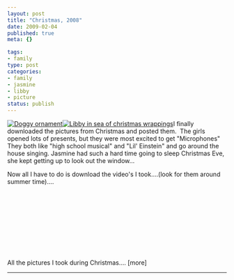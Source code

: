 ```yaml
---
layout: post
title: "Christmas, 2008"
date: 2009-02-04
published: true
meta: {}

tags:
- family
type: post
categories:
- family
- jasmine
- libby
- picture
status: publish
---
```



[![Doggy ornament](http://media.eick.us/2011/05/3163647196_ac00db7f9a_m.jpg)](http://www.flickr.com/photos/19429588@N00/3163647196/ "Doggy ornament")[![Libby in sea of christmas wrappings](http://media.eick.us/2011/05/3163638750_79f68477d1_m.jpg)](http://www.flickr.com/photos/19429588@N00/3163638750/ "Libby in sea of christmas wrappings")I finally downloaded the pictures from Christmas and posted them.  The girls opened lots of presents, but they were most excited to get "Microphones"  They both like "high school musical" and "Lil' Einstein" and go around the house singing. Jasmine had such a hard time going to sleep Christmas Eve, she kept getting up to look out the window...



Now all I have to do is download the video's I took....(look for them around summer time)....



 



 



 



 



 



All the pictures I took during Christmas.... [more]



---
